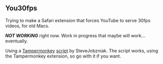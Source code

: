 ## You30fps

Trying to make a Safari extension that forces YouTube to serve 30fps videos, for old Macs.

***NOT WORKING*** right now. Work in progress that maybe will work... eventually.

Using a [Tampermonkey](https://tampermonkey.net) [script](https://greasyfork.org/en/scripts/23329-disable-youtube-60-fps-force-30-fps) by SteveJobzniak. The script works, using the Tampermonkey extension, so go with it if you want.

